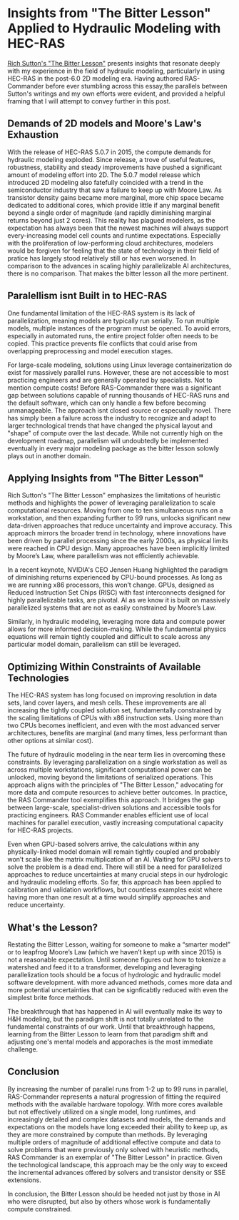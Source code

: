 # Insights from "The Bitter Lesson" Applied to Hydraulic Modeling with HEC-RAS

[Rich Sutton's "The Bitter Lesson"](http://www.incompleteideas.net/IncIdeas/BitterLesson.html) presents insights that resonate deeply with my experience in the field of hydraulic modeling, particularly in using HEC-RAS in the post-6.0 2D modeling era. Having authored RAS-Commander before ever stumbling across this essay,the parallels between Sutton's writings and my own efforts were evident, and provided a helpful framing that I will attempt to convey further in this post.

## Demands of 2D models and Moore's Law's Exhaustion

With the release of HEC-RAS 5.0.7 in 2015, the compute demands for hydraulic modeling exploded.  Since release, a trove of useful features, robustness, stability and steady improvements have pushed a significant amount of modeling effort into 2D.  The 5.0.7 model release which introduced 2D modeling also fatefully coincided with a trend in the semiconductor industry that saw a failure to keep up with Moore Law.  As transistor density gains became more marginal, more chip space became dedicated to additional cores, which provide little if any marginal benefit beyond a single order of magnitude (and rapidly diminishing marginal returns beyond just 2 cores).
This reality has plagued modelers, as the expectation has always been that the newest machines will always support every-increasing model cell counts and runtime expectations.  Especially with the proliferation of low-performing cloud architectures, modelers would be forgiven for feeling that the state of technology in their field of pratice has largely stood relatively still or has even worsened.  In comparison to the advances in scaling highly parallelizable AI architectures, there is no comparison.  That makes the bitter lesson all the more pertinent.

## Paralellism isnt Built in to HEC-RAS

One fundamental limitation of the HEC-RAS system is its lack of parallelization, meaning models are typically run serially. To run multiple models, multiple instances of the program must be opened. To avoid errors, especially in automated runs, the entire project folder often needs to be copied. This practice prevents file conflicts that could arise from overlapping preprocessing and model execution stages.

For large-scale modeling, solutions using Linux leverage containerization do exist for massively parallel runs. However, these are not accessible to most practicing engineers and are generally operated by specialists. Not to mention compute costs! Before RAS-Commander there was a significant gap between solutions capable of running thousands of HEC-RAS runs and the default software, which can only handle a few before becoming unmanageable.  The approach isnt closed source or especually novel.  There has simply been a failure across the industry to recognize and adapt to larger technological trends that have changed the physical layout and "shape" of compute over the last decade.  While not currently high on the development roadmap, parallelism will undoubtedly be implemented eventually in every major modeling package as the bitter lesson solowly plays out in another domain.  

## Applying Insights from "The Bitter Lesson"

Rich Sutton's "The Bitter Lesson" emphasizes the limitations of heuristic methods and highlights the power of leveraging parallelization to scale computational resources. Moving from one to ten simultaneous runs on a workstation, and then expanding further to 99 runs, unlocks significant new data-driven approaches that reduce uncertainty and improve accuracy. This approach mirrors the broader trend in technology, where innovations have been driven by parallel processing since the early 2000s, as physical limits were reached in CPU design. Many approaches have been implicitly limited by Moore’s Law, where parallelism was not efficiently achievable.

In a recent keynote, NVIDIA's CEO Jensen Huang highlighted the paradigm of diminishing returns experienced by CPU-bound processes. As long as we are running x86 processors, this won’t change. GPUs, designed as Reduced Instruction Set Chips (RISC) with fast interconnects designed for highly parallelizable tasks, are pivotal. AI as we know it is built on massively parallelized systems that are not as easily constrained by Moore’s Law.

Similarly, in hydraulic modeling, leveraging more data and compute power allows for more informed decision-making. While the fundamental physics equations will remain tightly coupled and difficult to scale across any particular model domain, parallelism can still be leveraged.

## Optimizing Within Constraints of Available Technologies

The HEC-RAS system has long focused on improving resolution in data sets, land cover layers, and mesh cells. These improvements are all increasing the tightly coupled solution set, fundamentally constrained by the scaling limitations of CPUs with x86 instruction sets. Using more than two CPUs becomes inefficient, and even with the most advanced server architectures, benefits are marginal (and many times, less performant than other options at similar cost).

The future of hydraulic modeling in the near term lies in overcoming these constraints. By leveraging parallelization on a single workstation as well as across multiple workstations, significant computational power can be unlocked, moving beyond the limitations of serialized operations. This approach aligns with the principles of "The Bitter Lesson," advocating for more data and compute resources to achieve better outcomes. In practice, the RAS Commander tool exemplifies this approach. It bridges the gap between large-scale, specialist-driven solutions and accessible tools for practicing engineers. RAS Commander enables efficient use of local machines for parallel execution, vastly increasing computational capacity for HEC-RAS projects. 

Even when GPU-based solvers arrive, the calculations within any physically-linked model domain will remain tightly coupled and probably won’t scale like the matrix multiplication of an AI. Waiting for GPU solvers to solve the problem is a dead end. There will still be a need for parallelized approaches to reduce uncertainties at many crucial steps in our hydrologic and hydraulic modeling efforts. So far, this approach has been applied to calibration and validation workflows, but countless examples exist where having more than one result at a time would simplify approaches and reduce uncertainty.

## What's the Lesson?  

Restating the Bitter Lesson, waiting for someone to make a “smarter model” or to leapfrog Moore’s Law (which we haven’t kept up with since 2015) is not a reasonable expectation. Until someone figures out how to tokenize a watershed and feed it to a transformer, developing and leveraging parallelization tools should be a focus of hydrologic and hydraulic model software development. with more advanced methods, comes more data and more potential uncertainties that can be signficabtly reduced with even the simplest brite force
methods.

The breakthrough that has happened in AI will eventually make its way to H&H modeling, but the paradigm shift is not totally unrelated to the fundamental constraints of our work.  Until that breakthrough happens, learning from the Bitter Lesson to learn from that paradigm shift and adjusting one's mental models and apporaches is the most immediate challenge.

## Conclusion

By increasing the number of parallel runs from 1-2 up to 99 runs in parallel, RAS-Commander represents a natural progression of fitting the required methods with the available hardware topology. With more cores available but not effectively utilized on a single model, long runtimes, and increasingly detailed and complex datasets and models, the demands and expectations on the models have long exceeded their ability to keep up, as they are more constrained by compute than methods. By leveraging multiple orders of magnitude of additional effective compute and data to solve problems that were previously only solved with heuristic methods, RAS Commander is an exemplar of "The Bitter Lesson" in practice. Given the technological landscape, this approach may be the only way to exceed the incremental advances offered by solvers and transistor density or SSE extensions.

In conclusion, the Bitter Lesson should be heeded not just by those in AI who were disrupted, but also by others whose work is fundamentally compute constrained.